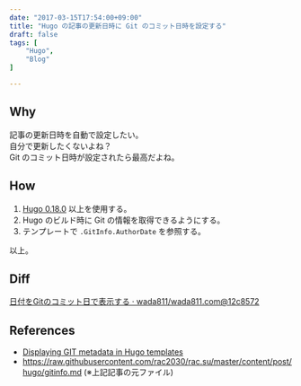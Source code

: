 ```yaml
---
date: "2017-03-15T17:54:00+09:00"
title: "Hugo の記事の更新日時に Git のコミット日時を設定する"
draft: false
tags: [
    "Hugo",
    "Blog"
]

---
```


## Why
記事の更新日時を自動で設定したい。<br>
自分で更新したくないよね？<br>
Git のコミット日時が設定されたら最高だよね。

## How

1. [Hugo 0.18.0](https://gohugo.io/meta/release-notes/#0-18-0-december-19th-2016) 以上を使用する。
2. Hugo のビルド時に Git の情報を取得できるようにする。
3. テンプレートで `.GitInfo.AuthorDate` を参照する。

以上。

## Diff
[日付をGitのコミット日で表示する · wada811/wada811.com@12c8572](https://github.com/wada811/wada811.com/commit/12c857219904f842cbbfab5fe991cdf6afee41a5)

## References

- [Displaying GIT metadata in Hugo templates](http://rac.su/post/hugo/gitinfo/)
- [https://raw\.githubusercontent\.com/rac2030/rac\.su/master/content/post/hugo/gitinfo\.md](https://raw.githubusercontent.com/rac2030/rac.su/master/content/post/hugo/gitinfo.md) (※上記記事の元ファイル)
